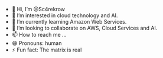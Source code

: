 - 👋 Hi, I’m @Sc4rekrow
- 👀 I’m interested in cloud technology and AI.
- 🌱 I’m currently learning Amazon Web Services.
- 💞️ I’m looking to collaborate on AWS, Cloud Services and AI.
- 📫 How to reach me ...
- 😄 Pronouns: human
- ⚡ Fun fact: The matrix is real

<!---
Sc4rekrow/Sc4rekrow is a ✨ special ✨ repository because its `README.md` (this file) appears on your GitHub profile.
You can click the Preview link to take a look at your changes.
--->
